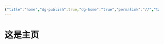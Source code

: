 ```yaml
---
{"title":"home","dg-publish":true,"dg-home":"true","permalink":"//","tags":["gardenEntry"],"dgPassFrontmatter":true}
---
```


# 这是主页

